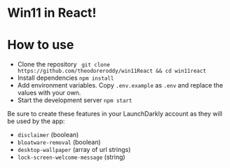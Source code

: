 # Win11 in React!

# How to use
- Clone the repository ``` git clone https://github.com/theodoreroddy/win11React && cd win11react```
- Install dependencies ``` npm install ```
- Add environment variables. Copy `.env.example` as `.env` and replace the values with your own.
- Start the development server ``` npm start ```

Be sure to create these features in your LaunchDarkly account as they will be used by the app:
- `disclaimer` (boolean)
- `bloatware-removal` (boolean)
- `desktop-wallpaper` (array of url strings)
- `lock-screen-welcome-message` (string)

